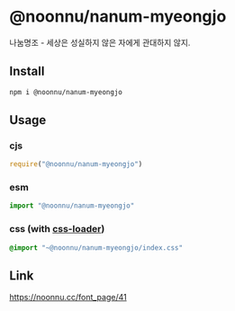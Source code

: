 # @noonnu/nanum-myeongjo
나눔명조 - 세상은 성실하지 않은 자에게 관대하지 않지.

## Install
```sh
npm i @noonnu/nanum-myeongjo
```
## Usage
### cjs
```js
require("@noonnu/nanum-myeongjo")
```
### esm
```js
import "@noonnu/nanum-myeongjo"
```
### css (with [css-loader](https://github.com/webpack-contrib/css-loader))
```css
@import "~@noonnu/nanum-myeongjo/index.css"
```

## Link
https://noonnu.cc/font_page/41